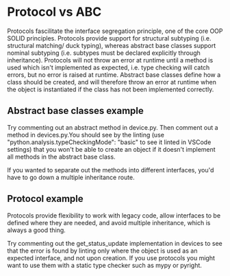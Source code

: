# Protocol vs ABC
Protocols fascilitate the interface segregation principle, one of the core OOP SOLID principles. Protocols provide support for structural subtyping (i.e. structural matching/ duck typing), whereas abstract base classes support nominal subtyping (i.e. subtypes must be declared explicitly through inheritance). Protocols will not throw an error at runtime until a method is used which isn't  implemented as expected, i.e. type checking will catch errors, but no error is raised at runtime. Abstract base classes define how a class should be created, and will therefore throw an error at runtime when the object is instantiated if the class has not been implemented correctly.

## Abstract base classes example
Try commenting out an abstract method in device.py. Then comment out a method in devices.py.You should see by the linting (use "python.analysis.typeCheckingMode": "basic" to see it linted in VSCode settings) that you won't be able to create an object if it doesn't implement all methods in the abstract base class.

If you wanted to separate out the methods into different interfaces, you'd have to go down a multiple inheritance route.

## Protocol example
Protocols provide flexibility to work with legacy code, allow interfaces to be defined where they are needed, and avoid multiple inheritance, which is always a good thing.

Try commenting out the get_status_update implementation in devices to see that the error is found by linting only where the object is used as an expected interface, and not upon creation. If you use protocols you might want to use them with a static type checker such as mypy or pyright.
